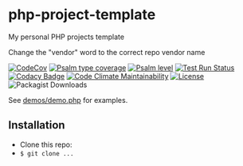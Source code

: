 # php-project-template
My personal PHP projects template  

Change the "vendor" word to the correct repo vendor name

[![CodeCov](https://codecov.io/gh/terremoth/vendor/graph/badge.svg?token=TOKEN)](https://app.codecov.io/gh/terremoth/vendor)
[![Psalm type coverage](https://shepherd.dev/github/terremoth/vendor/coverage.svg)](https://shepherd.dev/github/terremoth/vendor)
[![Psalm level](https://shepherd.dev/github/terremoth/vendor/level.svg)](https://shepherd.dev/github/terremoth/vendor)
[![Test Run Status](https://github.com/terremoth/vendor/actions/workflows/workflow.yml/badge.svg?branch=main)](https://github.com/terremoth/vendor/actions/workflows/workflow.yml)
[![Codacy Badge](https://app.codacy.com/project/badge/Grade/CODE)](https://app.codacy.com/gh/terremoth/vendor/dashboard?utm_source=gh&utm_medium=referral&utm_content=&utm_campaign=Badge_grade)
[![Code Climate Maintainability](https://api.codeclimate.com/v1/badges/CODE/maintainability)](https://codeclimate.com/github/terremoth/vendor/maintainability)
[![License](https://img.shields.io/github/license/terremoth/vendor.svg?logo=gnu&color=41bb13)](https://github.com/terremoth/vendor/blob/main/LICENSE)
![Packagist Downloads](https://img.shields.io/packagist/dt/terremoth/vendor?color=41bb13)

See [demos/demo.php](demos/demo.php) for examples.

## Installation

- Clone this repo:
- `$ git clone ...`
